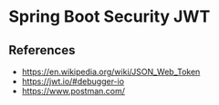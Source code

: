 # Spring Boot Security JWT

## References

- https://en.wikipedia.org/wiki/JSON_Web_Token
- https://jwt.io/#debugger-io
- https://www.postman.com/

